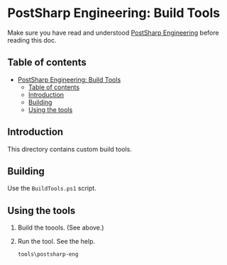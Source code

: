 # PostSharp Engineering: Build Tools

Make sure you have read and understood [PostSharp Engineering](../README.md) before reading this doc.

## Table of contents

- [PostSharp Engineering: Build Tools](#postsharp-engineering-build-tools)
    - [Table of contents](#table-of-contents)
    - [Introduction](#introduction)
    - [Building](#building)
    - [Using the tools](#using-the-tools)

## Introduction

This directory contains custom build tools.

## Building

Use the `BuildTools.ps1` script.

## Using the tools

1. Build the toools. (See above.)

2. Run the tool. See the help.

   ```tools\postsharp-eng```
